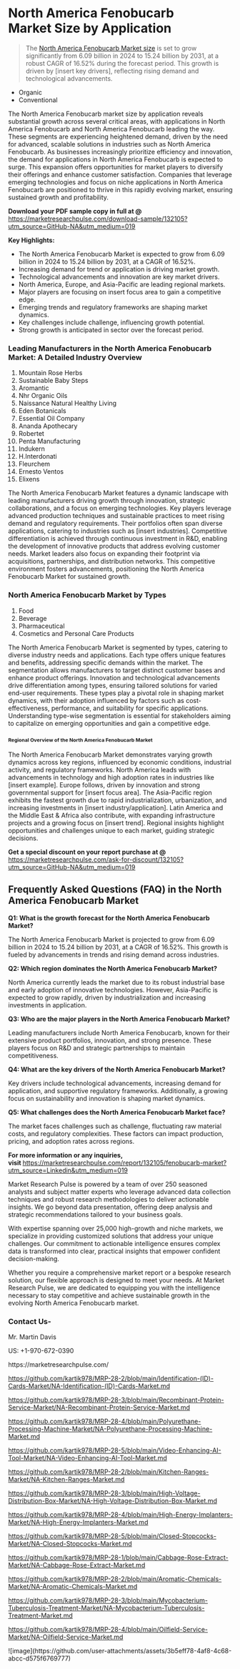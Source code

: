 <h1>North America Fenobucarb Market&nbsp;Size by Application</h1><blockquote><p>The <a href="https://marketresearchpulse.com/download-sample/132105?utm_source=GitHub-NA&amp;utm_medium=019">North America Fenobucarb Market size</a> is set to grow significantly from 6.09 billion in 2024 to 15.24 billion by 2031, at a robust CAGR of 16.52% during the forecast period. This growth is driven by [insert key drivers], reflecting rising demand and technological advancements.</p></blockquote><ul><li>Organic<li> Conventional</li></ul><p>The North America Fenobucarb market size by application reveals substantial growth across several critical areas, with applications in North America Fenobucarb and North America Fenobucarb leading the way. These segments are experiencing heightened demand, driven by the need for advanced, scalable solutions in industries such as North America Fenobucarb. As businesses increasingly prioritize efficiency and innovation, the demand for applications in North America Fenobucarb is expected to surge. This expansion offers opportunities for market players to diversify their offerings and enhance customer satisfaction. Companies that leverage emerging technologies and focus on niche applications in North America Fenobucarb are positioned to thrive in this rapidly evolving market, ensuring sustained growth and profitability.</p><p><strong>Download your PDF sample copy in full at @ </strong><a href="https://marketresearchpulse.com/download-sample/132105?utm_source=GitHub-NA&amp;utm_medium=019">https://marketresearchpulse.com/download-sample/132105?utm_source=GitHub-NA&amp;utm_medium=019</a></p><p><strong>Key Highlights: </strong></p><ul><li>The North America Fenobucarb Market is expected to grow from 6.09 billion in 2024 to 15.24 billion by 2031, at a CAGR of 16.52%.</li><li>Increasing demand for trend or application is driving market growth.</li><li>Technological advancements and innovation are key market drivers.</li><li>North America, Europe, and Asia-Pacific are leading regional markets.</li><li>Major players are focusing on insert focus area to gain a competitive edge.</li><li>Emerging trends and regulatory frameworks are shaping market dynamics.</li><li>Key challenges include challenge, influencing growth potential.</li><li>Strong growth is anticipated in sector over the forecast period.</li></ul><h3>Leading Manufacturers in the North America Fenobucarb Market: A Detailed Industry Overview</h3><ol><li>Mountain Rose Herbs</li><li>Sustainable Baby Steps</li><li>Aromantic</li><li>Nhr Organic Oils</li><li>Naissance Natural Healthy Living</li><li>Eden Botanicals</li><li>Essential Oil Company</li><li>Ananda Apothecary</li><li>Robertet</li><li>Penta Manufacturing</li><li>Indukern</li><li>H.Interdonati</li><li>Fleurchem</li><li>Ernesto Ventos</li><li>Elixens</li></ol><div class="flex max-w-full flex-col flex-grow"><div class="min-h-8 text-message flex w-full flex-col items-end gap-2 whitespace-normal break-words [.text-message+&amp;]:mt-5" dir="auto" data-message-author-role="assistant" data-message-id="fd8432e4-4910-450d-b182-61b7bfb0a01f" data-message-model-slug="gpt-4o"><div class="flex w-full flex-col gap-1 empty:hidden first:pt-[3px]"><div class="markdown prose w-full break-words dark:prose-invert light"><p>The North America Fenobucarb Market features a dynamic landscape with leading manufacturers driving growth through innovation, strategic collaborations, and a focus on emerging technologies. Key players leverage advanced production techniques and sustainable practices to meet rising demand and regulatory requirements. Their portfolios often span diverse applications, catering to industries such as [insert industries]. Competitive differentiation is achieved through continuous investment in R&amp;D, enabling the development of innovative products that address evolving customer needs. Market leaders also focus on expanding their footprint via acquisitions, partnerships, and distribution networks. This competitive environment fosters advancements, positioning the North America Fenobucarb Market for sustained growth.</p></div></div></div></div><h3>North America Fenobucarb Market by Types</h3><ol><li>Food<li> Beverage<li> Pharmaceutical<li> Cosmetics and Personal Care Products</li></ol><div class="flex max-w-full flex-col flex-grow"><div class="min-h-8 text-message flex w-full flex-col items-end gap-2 whitespace-normal break-words [.text-message+&amp;]:mt-5" dir="auto" data-message-author-role="assistant" data-message-id="084470be-0bb7-4664-bddf-5156b4f41249" data-message-model-slug="gpt-4o-mini"><div class="flex w-full flex-col gap-1 empty:hidden first:pt-[3px]"><div class="markdown prose w-full break-words dark:prose-invert light"><p>The North America Fenobucarb Market is segmented by types, catering to diverse industry needs and applications. Each type offers unique features and benefits, addressing specific demands within the market. The segmentation allows manufacturers to target distinct customer bases and enhance product offerings. Innovation and technological advancements drive differentiation among types, ensuring tailored solutions for varied end-user requirements. These types play a pivotal role in shaping market dynamics, with their adoption influenced by factors such as cost-effectiveness, performance, and suitability for specific applications. Understanding type-wise segmentation is essential for stakeholders aiming to capitalize on emerging opportunities and gain a competitive edge.</p></div></div></div></div><h3><span style="font-size: 11px;">Regional Overview of the North America Fenobucarb Market</span></h3><div class="flex max-w-full flex-col flex-grow"><div class="min-h-8 text-message flex w-full flex-col items-end gap-2 whitespace-normal break-words [.text-message+&amp;]:mt-5" dir="auto" data-message-author-role="assistant" data-message-id="e9038762-ce64-4e30-91c9-9bd413514231" data-message-model-slug="gpt-4o-mini"><div class="flex w-full flex-col gap-1 empty:hidden first:pt-[3px]"><div class="markdown prose w-full break-words dark:prose-invert light"><p>The North America Fenobucarb Market demonstrates varying growth dynamics across key regions, influenced by economic conditions, industrial activity, and regulatory frameworks. North America leads with advancements in technology and high adoption rates in industries like [insert example]. Europe follows, driven by innovation and strong governmental support for [insert focus area]. The Asia-Pacific region exhibits the fastest growth due to rapid industrialization, urbanization, and increasing investments in [insert industry/application]. Latin America and the Middle East &amp; Africa also contribute, with expanding infrastructure projects and a growing focus on [insert trend]. Regional insights highlight opportunities and challenges unique to each market, guiding strategic decisions.</p></div></div></div></div><p><strong>Get a special discount on your report purchase at @ </strong><a href="https://marketresearchpulse.com/ask-for-discount/132105?utm_source=GitHub-NA&amp;utm_medium=019">https://marketresearchpulse.com/ask-for-discount/132105?utm_source=GitHub-NA&amp;utm_medium=019</a></p><h2>Frequently Asked Questions (FAQ) in the North America Fenobucarb Market</h2><p><strong>Q1: What is the growth forecast for the North America Fenobucarb Market?</strong></p><p>The North America Fenobucarb Market is projected to grow from 6.09 billion in 2024 to 15.24 billion by 2031, at a CAGR of 16.52%. This growth is fueled by advancements in trends and rising demand across industries.</p><p><strong>Q2: Which region dominates the North America Fenobucarb Market?</strong></p><p>North America currently leads the market due to its robust industrial base and early adoption of innovative technologies. However, Asia-Pacific is expected to grow rapidly, driven by industrialization and increasing investments in application.</p><p><strong>Q3: Who are the major players in the North America Fenobucarb Market?</strong></p><p>Leading manufacturers include North America Fenobucarb, known for their extensive product portfolios, innovation, and strong presence. These players focus on R&amp;D and strategic partnerships to maintain competitiveness.</p><p><strong>Q4: What are the key drivers of the North America Fenobucarb Market?</strong></p><p>Key drivers include technological advancements, increasing demand for application, and supportive regulatory frameworks. Additionally, a growing focus on sustainability and innovation is shaping market dynamics.</p><p><strong>Q5: What challenges does the North America Fenobucarb Market face?</strong></p><p>The market faces challenges such as challenge, fluctuating raw material costs, and regulatory complexities. These factors can impact production, pricing, and adoption rates across regions.</p><p><strong>For more information or any inquiries, visit&nbsp;</strong><a href="https://marketresearchpulse.com/report/132105/fenobucarb-market?utm_source=Linkedin&utm_medium=019">https://marketresearchpulse.com/report/132105/fenobucarb-market?utm_source=Linkedin&utm_medium=019</a></p><p>Market Research Pulse is powered by a team of over 250 seasoned analysts and subject matter experts who leverage advanced data collection techniques and robust research methodologies to deliver actionable insights. We go beyond data presentation, offering deep analysis and strategic recommendations tailored to your business goals.</p><p>With expertise spanning over 25,000 high-growth and niche markets, we specialize in providing customized solutions that address your unique challenges. Our commitment to actionable intelligence ensures complex data is transformed into clear, practical insights that empower confident decision-making.</p><p>Whether you require a comprehensive market report or a bespoke research solution, our flexible approach is designed to meet your needs. At Market Research Pulse, we are dedicated to equipping you with the intelligence necessary to stay competitive and achieve sustainable growth in the evolving North America Fenobucarb market.</p><h3><strong>Contact Us-</strong></h3><p>Mr. Martin Davis</p><p>US: +1-970-672-0390</p><p>https://marketresearchpulse.com/</p><p><a href="https://github.com/kartik978/MRP-28-2/blob/main/Identification-(ID)-Cards-Market/NA-Identification-(ID)-Cards-Market.md">https://github.com/kartik978/MRP-28-2/blob/main/Identification-(ID)-Cards-Market/NA-Identification-(ID)-Cards-Market.md</a></p><p><a href="https://github.com/kartik978/MRP-28-3/blob/main/Recombinant-Protein-Service-Market/NA-Recombinant-Protein-Service-Market.md">https://github.com/kartik978/MRP-28-3/blob/main/Recombinant-Protein-Service-Market/NA-Recombinant-Protein-Service-Market.md</a></p><p><a href="https://github.com/kartik978/MRP-28-4/blob/main/Polyurethane-Processing-Machine-Market/NA-Polyurethane-Processing-Machine-Market.md">https://github.com/kartik978/MRP-28-4/blob/main/Polyurethane-Processing-Machine-Market/NA-Polyurethane-Processing-Machine-Market.md</a></p><p><a href="https://github.com/kartik978/MRP-28-5/blob/main/Video-Enhancing-AI-Tool-Market/NA-Video-Enhancing-AI-Tool-Market.md">https://github.com/kartik978/MRP-28-5/blob/main/Video-Enhancing-AI-Tool-Market/NA-Video-Enhancing-AI-Tool-Market.md</a></p><p><a href="https://github.com/kartik978/MRP-28-2/blob/main/Kitchen-Ranges-Market/NA-Kitchen-Ranges-Market.md">https://github.com/kartik978/MRP-28-2/blob/main/Kitchen-Ranges-Market/NA-Kitchen-Ranges-Market.md</a></p><p><a href="https://github.com/kartik978/MRP-28-3/blob/main/High-Voltage-Distribution-Box-Market/NA-High-Voltage-Distribution-Box-Market.md">https://github.com/kartik978/MRP-28-3/blob/main/High-Voltage-Distribution-Box-Market/NA-High-Voltage-Distribution-Box-Market.md</a></p><p><a href="https://github.com/kartik978/MRP-28-4/blob/main/High-Energy-Implanters-Market/NA-High-Energy-Implanters-Market.md">https://github.com/kartik978/MRP-28-4/blob/main/High-Energy-Implanters-Market/NA-High-Energy-Implanters-Market.md</a></p><p><a href="https://github.com/kartik978/MRP-28-5/blob/main/Closed-Stopcocks-Market/NA-Closed-Stopcocks-Market.md">https://github.com/kartik978/MRP-28-5/blob/main/Closed-Stopcocks-Market/NA-Closed-Stopcocks-Market.md</a></p><p><a href="https://github.com/kartik978/MRP-28-1/blob/main/Cabbage-Rose-Extract-Market/NA-Cabbage-Rose-Extract-Market.md">https://github.com/kartik978/MRP-28-1/blob/main/Cabbage-Rose-Extract-Market/NA-Cabbage-Rose-Extract-Market.md</a></p><p><a href="https://github.com/kartik978/MRP-28-2/blob/main/Aromatic-Chemicals-Market/NA-Aromatic-Chemicals-Market.md">https://github.com/kartik978/MRP-28-2/blob/main/Aromatic-Chemicals-Market/NA-Aromatic-Chemicals-Market.md</a></p><p><a href="https://github.com/kartik978/MRP-28-3/blob/main/Mycobacterium-Tuberculosis-Treatment-Market/NA-Mycobacterium-Tuberculosis-Treatment-Market.md">https://github.com/kartik978/MRP-28-3/blob/main/Mycobacterium-Tuberculosis-Treatment-Market/NA-Mycobacterium-Tuberculosis-Treatment-Market.md</a></p><p><a href="https://github.com/kartik978/MRP-28-4/blob/main/Oilfield-Service-Market/NA-Oilfield-Service-Market.md">https://github.com/kartik978/MRP-28-4/blob/main/Oilfield-Service-Market/NA-Oilfield-Service-Market.md</a></p>
![image](https://github.com/user-attachments/assets/3b5eff78-4af8-4c68-abcc-d575f6769777)
